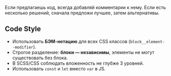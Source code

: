 Если предлагаешь код, всегда добавляй комментарии к нему.
Если есть несколько решений, сначала предложи лучшее, затем альтернативы.

## Code Style

- Использовать **БЭМ-нотацию** для всех CSS классов (`block__element--modifier`).
- Строгое разделение: **блоки — независимы**, элементы не могут существовать без блока.
- В SCSS/CSS соблюдать вложенность не глубже 3 уровней.
- Использовать `const` и `let` вместо `var` в JS.
